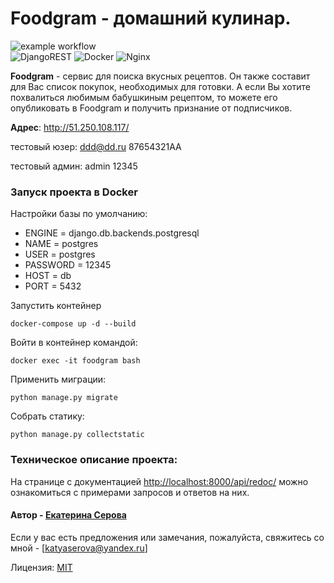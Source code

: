 # Foodgram - домашний кулинар.
![example workflow](https://github.com/EISerova/foodgram-project-react/actions/workflows/main.yml/badge.svg)  
![DjangoREST](https://img.shields.io/badge/-Django-green) ![Docker](https://img.shields.io/badge/-Docker-yellowgreen) ![Nginx](https://img.shields.io/badge/-Nginx-lightgrey)

**Foodgram** - сервис для поиска вкусных рецептов. Он также составит для Вас список покупок, необходимых для готовки. А если Вы хотите похвалиться любимым бабушкиным рецептом, то можете его опубликовать в Foodgram и получить признание от подписчиков.

**Адрес**: http://51.250.108.117/

тестовый юзер: 
ddd@dd.ru
87654321AA

тестовый админ:
admin
12345


### Запуск проекта в Docker

Настройки базы по умолчанию:
* ENGINE = django.db.backends.postgresql
* NAME = postgres
* USER = postgres
* PASSWORD = 12345
* HOST = db
* PORT = 5432

Запустить контейнер
```
docker-compose up -d --build
```
Войти в контейнер командой:
```
docker exec -it foodgram bash
```
Применить миграции:
```
python manage.py migrate
```
Собрать статику:
```
python manage.py collectstatic
```

### Техническое описание проекта:
На странице с документацией [http://localhost:8000/api/redoc/](http://localhost:8000/api/redoc/) можно ознакомиться с примерами запросов и ответов на них.


#### Автор - [Екатерина Серова](https://github.com/EISerova/)
Если у вас есть предложения или замечания, пожалуйста, свяжитесь со мной - [katyaserova@yandex.ru]

Лицензия:
[MIT](https://choosealicense.com/licenses/mit/)

